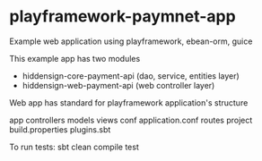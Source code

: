 # playframework-paymnet-app
Example web application using playframework, ebean-orm, guice

This example app has two modules
 - hiddensign-core-payment-api (dao, service, entities layer)
 - hiddensign-web-payment-api (web controller layer)

Web app has standard for playframework application's structure

 app
    controllers
    models
    views
 conf
    application.conf
    routes
 project
    build.properties
    plugins.sbt

To run tests:
    sbt clean compile test